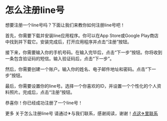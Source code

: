 # 怎么注册line号

想要注册一个line号吗？下面让我们来教你如何注册line号吧！

首先，你需要下载并安装line应用程序。你可以在App Store或Google Play商店中找到并下载它。安装完成后，打开应用程序并点击“注册”按钮。

接下来，你需要输入你的手机号码。在输入完毕后，点击“下一步”按钮。你将收到一条包含验证码的短信。输入验证码后，点击“下一步”。

然后，你需要创建一个账户。输入你的姓名、电子邮件地址和密码。点击“下一步”按钮。

最后，你需要设置你的line号。选择一个你喜欢的ID，并设置一个个性化的个人资料照片。完成后，点击“注册”按钮。

恭喜你！你已经成功注册了一个line号！

更多 关于怎么注册line号 请通过✈与我们联系，感谢阅读，谢谢！[点这✈里联系](https://gg.k02.cc)